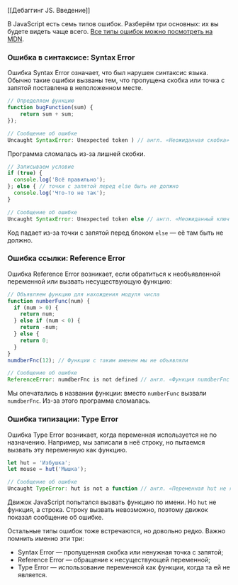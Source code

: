 [[Дебаггинг JS. Введение]]

В JavaScript есть семь типов ошибок. Разберём три основных: их вы будете видеть чаще всего. [Все типы ошибок можно посмотреть на MDN](https://developer.mozilla.org/ru/docs/Web/JavaScript/Reference/Global_Objects/Error).

### Ошибка в синтаксисе: Syntax Error

Ошибка Syntax Error означает, что был нарушен синтаксис языка. Обычно такие ошибки вызваны тем, что пропущена скобка или точка с запятой поставлена в неположенном месте.
```js
// Определяем функцию
function bugFunction(sum) {
    return sum + sum;
});

// Сообщение об ошибке
Uncaught SyntaxError: Unexpected token ) // англ. «Неожиданная скобка»
```

Программа сломалась из-за лишней скобки.

```js
// Записываем условие
if (true) {
  console.log('Всё правильно');
}; else { // точки с запятой перед else быть не должно
  console.log('Что-то не так');
}

// Сообщение об ошибке
Uncaught SyntaxError: Unexpected token else // англ. «Неожиданный ключ else»
```

Код падает из-за точки с запятой перед блоком `else` — её там быть не должно.

### Ошибка ссылки: Reference Error

Ошибка Reference Error возникает, если обратиться к необъявленной переменной или вызвать несуществующую функцию:

```js
// Объявляем функцию для нахождения модуля числа
function numberFunc(num) {
  if (num > 0) {
    return num;
  } else if (num < 0) {
    return -num;
  } else {
    return 0;
  }
}
numdberFnc(12); // Функции с таким именем мы не объявляли

// Сообщение об ошибке
ReferenceError: numdberFnc is not defined // англ. «Функция numdberFnc не объявлена»
```
Мы опечатались в названии функции: вместо `numberFunc` вызвали `numdberFnc`. Из-за этого программа сломалась.

### Ошибка типизации: Type Error

Ошибка Type Error возникает, когда переменная используется не по назначению. Например, мы записали в неё строку, но пытаемся вызвать эту переменную как функцию.

```js
let hut = 'Избушка';
let mouse = hut('Мышка'); 

// Сообщение об ошибке
Uncaught TypeError: hut is not a function // англ. «Переменная hut не является функцией»
```

Движок JavaScript попытался вызвать функцию по имени. Но `hut` не функция, а строка. Строку вызвать невозможно, поэтому движок показал сообщение об ошибке.

Остальные типы ошибок тоже встречаются, но довольно редко. Важно помнить именно эти три:

-   Syntax Error — пропущенная скобка или ненужная точка с запятой;
-   Reference Error — обращение к несуществующей переменной;
-   Type Error — использование переменной как функции, когда та ей не является.